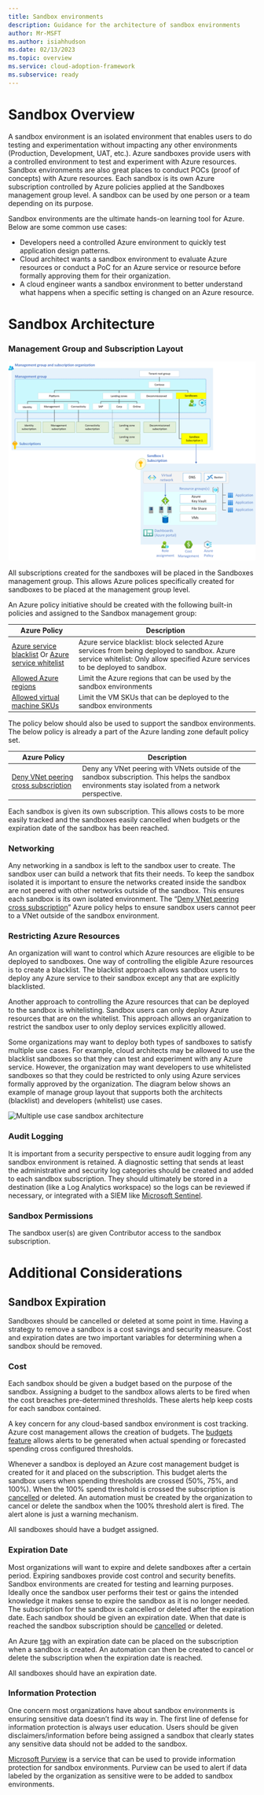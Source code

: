 ```yaml
---
title: Sandbox environments
description: Guidance for the architecture of sandbox environments
author: Mr-MSFT
ms.author: isiahhudson
ms.date: 02/13/2023
ms.topic: overview
ms.service: cloud-adoption-framework
ms.subservice: ready
---
```


# Sandbox Overview

A sandbox environment is an isolated environment that enables users to do testing and experimentation without impacting any other environments (Production, Development, UAT, etc.). Azure sandboxes provide users with a controlled environment to test and experiment with Azure resources. Sandbox environments are also great places to conduct POCs (proof of concepts) with Azure resources. Each sandbox is its own Azure subscription controlled by Azure policies applied at the Sandboxes management group level. A sandbox can be used by one person or a team depending on its purpose.

Sandbox environments are the ultimate hands-on learning tool for Azure. Below are some common use cases:

-   Developers need a controlled Azure environment to quickly test application design patterns.
-   Cloud architect wants a sandbox environment to evaluate Azure resources or conduct a PoC for an Azure service or resource before formally approving them for their organization.
-   A cloud engineer wants a sandbox environment to better understand what happens when a specific setting is changed on an Azure resource.

# Sandbox Architecture

### Management Group and Subscription Layout

![Single use case sandbox architecture](./media/single-usecase-sandbox.png)

All subscriptions created for the sandboxes will be placed in the Sandboxes management group. This allows Azure polices specifically created for sandboxes to be placed at the management group level.

An Azure policy initiative should be created with the following built-in policies and assigned to the Sandbox management group:

| Azure Policy                                                                                                                                                                                                                                                                                                       | Description                                                                                                                                                                    |
|--------------------------------------------------------------------------------------------------------------------------------------------------------------------------------------------------------------------------------------------------------------------------------------------------------------------|--------------------------------------------------------------------------------------------------------------------------------------------------------------------------------|
| [Azure service blacklist](https://github.com/Azure/azure-policy/blob/master/built-in-policies/policyDefinitions/General/InvalidResourceTypes_Deny.json) Or [Azure service whitelist](https://github.com/Azure/azure-policy/blob/master/built-in-policies/policyDefinitions/General/AllowedResourceTypes_Deny.json) | Azure service blacklist: block selected Azure services from being deployed to sandbox. Azure service whitelist: Only allow specified Azure services to be deployed to sandbox. |
| [Allowed Azure regions](https://github.com/Azure/azure-policy/blob/master/built-in-policies/policyDefinitions/General/AllowedLocations_Deny.json)                                                                                                                                                                  | Limit the Azure regions that can be used by the sandbox environments                                                                                                           |
| [Allowed virtual machine SKUs](https://github.com/Azure/azure-policy/blob/master/built-in-policies/policyDefinitions/Compute/VMSkusAllowed_Deny.json)                                                                                                                                                              | Limit the VM SKUs that can be deployed to the sandbox environments                                                                                                             |

The policy below should also be used to support the sandbox environments. The below policy is already a part of the Azure landing zone default policy set.

| Azure Policy                                                                                                                                                                      | Description                                                                                                                                         |
|-----------------------------------------------------------------------------------------------------------------------------------------------------------------------------------|-----------------------------------------------------------------------------------------------------------------------------------------------------|
| [Deny VNet peering cross subscription](https://github.com/Azure/Enterprise-Scale/blob/main/src/resources/Microsoft.Authorization/policyDefinitions/Deny-VNET-Peer-Cross-Sub.json) | Deny any VNet peering with VNets outside of the sandbox subscription. This helps the sandbox environments stay isolated from a network perspective. |

Each sandbox is given its own subscription. This allows costs to be more easily tracked and the sandboxes easily cancelled when budgets or the expiration date of the sandbox has been reached.

### Networking

Any networking in a sandbox is left to the sandbox user to create. The sandbox user can build a network that fits their needs. To keep the sandbox isolated it is important to ensure the networks created inside the sandbox are not peered with other networks outside of the sandbox. This ensures each sandbox is its own isolated environment. The “[Deny VNet peering cross subscription](https://github.com/Azure/Enterprise-Scale/blob/main/src/resources/Microsoft.Authorization/policyDefinitions/Deny-VNET-Peer-Cross-Sub.json)” Azure policy helps to ensure sandbox users cannot peer to a VNet outside of the sandbox environment.

### Restricting Azure Resources

An organization will want to control which Azure resources are eligible to be deployed to sandboxes. One way of controlling the eligible Azure resources is to create a blacklist. The blacklist approach allows sandbox users to deploy any Azure service to their sandbox except any that are explicitly blacklisted.

Another approach to controlling the Azure resources that can be deployed to the sandbox is whitelisting. Sandbox users can only deploy Azure resources that are on the whitelist. This approach allows an organization to restrict the sandbox user to only deploy services explicitly allowed.

Some organizations may want to deploy both types of sandboxes to satisfy multiple use cases. For example, cloud architects may be allowed to use the blacklist sandboxes so that they can test and experiment with any Azure service. However, the organization may want developers to use whitelisted sandboxes so that they could be restricted to only using Azure services formally approved by the organization. The diagram below shows an example of manage group layout that supports both the architects (blacklist) and developers (whitelist) use cases.

![Multiple use case sandbox architecture](/media/multi-usecase-sandbox.png)

### Audit Logging

It is important from a security perspective to ensure audit logging from any sandbox environment is retained. A diagnostic setting that sends at least the administrative and security log categories should be created and added to each sandbox subscription. They should ultimately be stored in a destination (like a Log Analytics workspace) so the logs can be reviewed if necessary, or integrated with a SIEM like [Microsoft Sentinel](https://learn.microsoft.com/en-us/azure/sentinel/overview).

### Sandbox Permissions

The sandbox user(s) are given Contributor access to the sandbox subscription.

# Additional Considerations

## Sandbox Expiration

Sandboxes should be cancelled or deleted at some point in time. Having a strategy to remove a sandbox is a cost savings and security measure. Cost and expiration dates are two important variables for determining when a sandbox should be removed.

### Cost

Each sandbox should be given a budget based on the purpose of the sandbox. Assigning a budget to the sandbox allows alerts to be fired when the cost breaches pre-determined thresholds. These alerts help keep costs for each sandbox contained.

A key concern for any cloud-based sandbox environment is cost tracking. Azure cost management allows the creation of budgets. The [budgets feature](https://learn.microsoft.com/en-us/azure/cost-management-billing/costs/tutorial-acm-create-budgets#create-a-budget-in-the-azure-portal) allows alerts to be generated when actual spending or forecasted spending cross configured thresholds.

Whenever a sandbox is deployed an Azure cost management budget is created for it and placed on the subscription. This budget alerts the sandbox users when spending thresholds are crossed (50%, 75%, and 100%). When the 100% spend threshold is crossed the subscription is [cancelled](https://learn.microsoft.com/en-us/azure/cost-management-billing/manage/cancel-azure-subscription#what-happens-after-subscription-cancellation) or deleted. An automation must be created by the organization to cancel or delete the sandbox when the 100% threshold alert is fired. The alert alone is just a warning mechanism.

All sandboxes should have a budget assigned.

### Expiration Date

Most organizations will want to expire and delete sandboxes after a certain period. Expiring sandboxes provide cost control and security benefits. Sandbox environments are created for testing and learning purposes. Ideally once the sandbox user performs their test or gains the intended knowledge it makes sense to expire the sandbox as it is no longer needed. The subscription for the sandbox is cancelled or deleted after the expiration date. Each sandbox should be given an expiration date. When that date is reached the sandbox subscription should be [cancelled](https://learn.microsoft.com/en-us/azure/cost-management-billing/manage/cancel-azure-subscription#what-happens-after-subscription-cancellation) or deleted.

An Azure [tag](https://learn.microsoft.com/en-us/azure/azure-resource-manager/management/tag-resources?tabs=json) with an expiration date can be placed on the subscription when a sandbox is created. An automation can then be created to cancel or delete the subscription when the expiration date is reached.

All sandboxes should have an expiration date.

### Information Protection

One concern most organizations have about sandbox environments is ensuring sensitive data doesn’t find its way in. The first line of defense for information protection is always user education. Users should be given disclaimers/information before being assigned a sandbox that clearly states any sensitive data should not be added to the sandbox.

[Microsoft Purview](https://learn.microsoft.com/en-us/azure/purview/overview) is a service that can be used to provide information protection for sandbox environments. Purview can be used to alert if data labeled by the organization as sensitive were to be added to sandbox environments.
